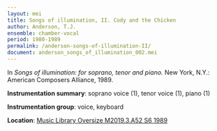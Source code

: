```yaml
---
layout: mei
title: Songs of illumination, II. Cody and the Chicken
author: Anderson, T.J.
ensemble: chamber-vocal
period: 1980-1989
permalink: /anderson-songs-of-illumination-II/
document: anderson_songs_of_illumination_002.mei
---
```


In *Songs of illumination: for soprano, tenor and piano.* New York, N.Y.: American Composers Alliance, 1989.

**Instrumentation summary**: soprano voice (1), tenor voice (1), piano (1)

**Instrumentation group**: voice, keyboard 

**Location**: <a href="https://tufts-primo.hosted.exlibrisgroup.com/permalink/f/14dinuo/01TUN_ALMA21102270180003851" target="_blank">Music Library Oversize M2019.3.A52 S6 1989</a>
